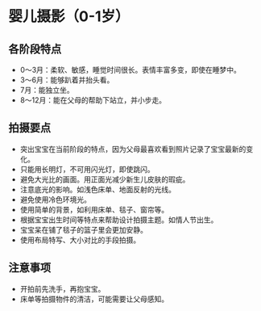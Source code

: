 # 婴儿摄影（0-1岁）

## 各阶段特点
- 0～3月：柔软、敏感，睡觉时间很长。表情丰富多变，即使在睡梦中。
- 3～6月：能够趴着并抬头看。
- 7月：能独立坐。
- 8～12月：能在父母的帮助下站立，并小步走。

## 拍摄要点
- 突出宝宝在当前阶段的特点，因为父母最喜欢看到照片记录了宝宝最新的变化。
- 只能用长明灯，不可用闪光灯，即使跳闪。
- 避免大光比的画面。用正面光减少新生儿皮肤的瑕疵。
- 注意底光的影响。如浅色床单、地面反射的光线。
- 避免使用冷色环境光。
- 使用简单的背景，如利用床单、毯子、窗帘等。
- 根据宝宝出生时间等特点来帮助设计拍摄主题。如情人节出生。
- 宝宝呆在铺了毯子的篮子里会更加安静。
- 使用布局特写、大小对比的手段拍摄。

## 注意事项
- 开拍前先洗手，再抱宝宝。
- 床单等拍摄物件的清洁，可能需要让父母感知。
